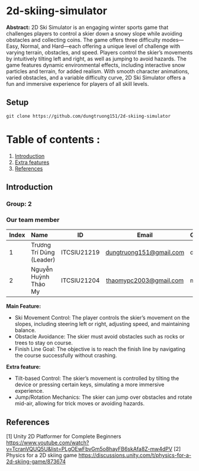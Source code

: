 # 2d-skiing-simulator
**Abstract:** 2D Ski Simulator is an engaging winter sports game that challenges players to control a skier down a snowy slope while avoiding obstacles and collecting coins. The game offers three difficulty modes—Easy, Normal, and Hard—each offering a unique level of challenge with varying terrain, obstacles, and speed. Players control the skier’s movements by intuitively tilting left and right, as well as jumping to avoid hazards. The game features dynamic environmental effects, including interactive snow particles and terrain, for added realism. With smooth character animations, varied obstacles, and a variable difficulty curve, 2D Ski Simulator offers a fun and immersive experience for players of all skill levels.
## Setup
```
git clone https://github.com/dungtruong151/2d-skiing-simulator
```

# Table of contents :

1. [Introduction](#introduction)
2. [Extra features](#extrafeature)
3. [References](#references)

## Introduction <a name="introduction"></a> 
### Group: 2
### Our team member
| Index | Name                   |     ID      |              Email               | Github             |
|:------|:-----------------------|:-----------:|:--------------------------------:|:---------------------------|
| 1     | Trương Trí Dũng (Leader)| ITCSIU21219 | dungtruong151@gmail.com | dungtruong151 |       
| 2     | Nguyễn Huỳnh Thảo My | ITCSIU21204 | thaomypc2003@gmail.com | my003 |

**Main Feature:**  
- Ski Movement Control: The player controls the skier’s movement on the slopes, including steering left or right, adjusting speed, and maintaining balance.
- Obstacle Avoidance: The skier must avoid obstacles such as rocks or trees to stay on course.
- Finish Line Goal: The objective is to reach the finish line by navigating the course successfully without crashing.

**Extra feature:**  
- Tilt-based Control: The skier’s movement is controlled by tilting the device or pressing certain keys, simulating a more immersive experience.
- Jump/Rotation Mechanics: The skier can jump over obstacles and rotate mid-air, allowing for trick moves or avoiding hazards.


## References <a name="references"></a> 
[1] Unity 2D Platformer for Complete Beginners 
https://www.youtube.com/watch?v=TcranVQUQ5U&list=PLgOEwFbvGm5o8hayFB6skAfa8Z-mw4dPV
[2] Physics for a 2D skiing game
https://discussions.unity.com/t/physics-for-a-2d-skiing-game/873674

